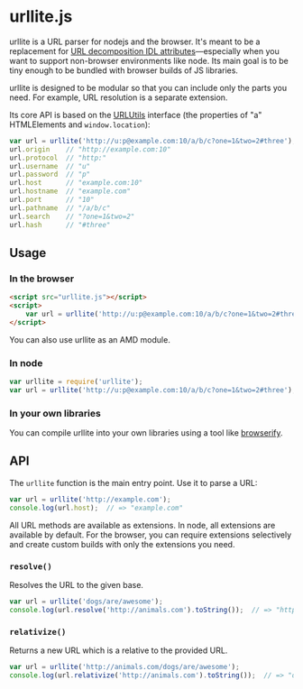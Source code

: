 urllite.js
==========

urllite is a URL parser for nodejs and the browser. It's meant to be a
replacement for [URL decomposition IDL attributes][1]—especially when you want
to support non-browser environments like node. Its main goal is to be tiny
enough to be bundled with browser builds of JS libraries.

urllite is designed to be modular so that you can include only the parts you
need. For example, URL resolution is a separate extension.

Its core API is based on the [URLUtils] interface (the properties of "a"
HTMLElements and `window.location`):

```javascript
var url = urllite('http://u:p@example.com:10/a/b/c?one=1&two=2#three');
url.origin    // "http://example.com:10"
url.protocol  // "http:"
url.username  // "u"
url.password  // "p"
url.host      // "example.com:10"
url.hostname  // "example.com"
url.port      // "10"
url.pathname  // "/a/b/c"
url.search    // "?one=1&two=2"
url.hash      // "#three"
```


## Usage


### In the browser

```html
<script src="urllite.js"></script>
<script>
    var url = urllite('http://u:p@example.com:10/a/b/c?one=1&two=2#three');
</script>
```

You can also use urllite as an AMD module.


### In node

```javascript
var urllite = require('urllite');
var url = urllite('http://u:p@example.com:10/a/b/c?one=1&two=2#three');
```


### In your own libraries

You can compile urllite into your own libraries using a tool like [browserify].


## API

The `urllite` function is the main entry point. Use it to parse a URL:

```javascript
var url = urllite('http://example.com');
console.log(url.host);  // => "example.com"
```

All URL methods are available as extensions. In node, all extensions are
available by default. For the browser, you can require extensions selectively
and create custom builds with only the extensions you need.


### `resolve()`

Resolves the URL to the given base.

```javascript
var url = urllite('dogs/are/awesome');
console.log(url.resolve('http://animals.com').toString());  // => "http://animals.com/dogs/are/awesome"
```


### `relativize()`

Returns a new URL which is a relative to the provided URL.

```javascript
var url = urllite('http://animals.com/dogs/are/awesome');
console.log(url.relativize('http://animals.com').toString());  // => "dogs/are/awesome"
```


[1]: http://www.w3.org/TR/url/#the-url-decomposition-idl-attributes
[URLUtils]: https://developer.mozilla.org/en-US/docs/Web/API/URLUtils
[browserify]: http://browserify.org
